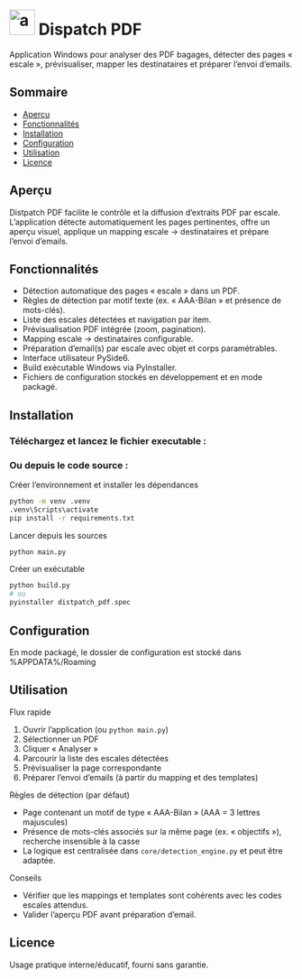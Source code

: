 # <img width="45" height="45" alt="app1" src="https://github.com/user-attachments/assets/294cc32a-2820-4468-bd5a-a3afb4fdc5c7" /> Dispatch PDF 

Application Windows pour analyser des PDF bagages, détecter des pages « escale », prévisualiser, mapper les destinataires et préparer l’envoi d’emails.


## Sommaire
- [Aperçu](#aperçu)
- [Fonctionnalités](#fonctionnalités)
- [Installation](#installation)
- [Configuration](#configuration)
- [Utilisation](#utilisation)
- [Licence](#licence)

## Aperçu
Distpatch PDF facilite le contrôle et la diffusion d’extraits PDF par escale. L’application détecte automatiquement les pages pertinentes, offre un aperçu visuel, applique un mapping escale → destinataires et prépare l’envoi d’emails.

## Fonctionnalités
- Détection automatique des pages « escale » dans un PDF.
- Règles de détection par motif texte (ex. « AAA-Bilan » et présence de mots-clés).
- Liste des escales détectées et navigation par item.
- Prévisualisation PDF intégrée (zoom, pagination).
- Mapping escale → destinataires configurable.
- Préparation d’email(s) par escale avec objet et corps paramétrables.
- Interface utilisateur PySide6.
- Build exécutable Windows via PyInstaller.
- Fichiers de configuration stockés en développement et en mode packagé.



## Installation
### Téléchargez et lancez le fichier executable :




### Ou depuis le code source :
Créer l’environnement et installer les dépendances
```bash
python -m venv .venv
.venv\Scripts\activate
pip install -r requirements.txt
```

Lancer depuis les sources
```bash
python main.py
```

Créer un exécutable 
```bash
python build.py
# ou
pyinstaller distpatch_pdf.spec
```

## Configuration
En mode packagé, le dossier de configuration est stocké dans %APPDATA%/Roaming

## Utilisation
Flux rapide
1) Ouvrir l’application (ou `python main.py`)
2) Sélectionner un PDF
3) Cliquer « Analyser »
4) Parcourir la liste des escales détectées
5) Prévisualiser la page correspondante
6) Préparer l’envoi d’emails (à partir du mapping et des templates)

Règles de détection (par défaut)
- Page contenant un motif de type « AAA-Bilan » (AAA = 3 lettres majuscules)
- Présence de mots-clés associés sur la même page (ex. « objectifs »), recherche insensible à la casse
- La logique est centralisée dans `core/detection_engine.py` et peut être adaptée.

Conseils
- Vérifier que les mappings et templates sont cohérents avec les codes escales attendus.
- Valider l’aperçu PDF avant préparation d’email.





## Licence
Usage pratique interne/éducatif, fourni sans garantie.
